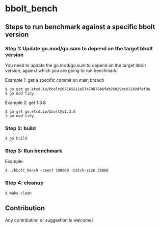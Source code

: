 # bbolt_bench

## Steps to run benchmark against a specific bbolt version
### Step 1: Update go.mod/go.sum to depend on the target bbolt version

You need to update the go.mod/go.sum to depend on the target bbolt version, against which you are going to run benchmark.

Example 1: get a specific commit on main branch
```
$ go get go.etcd.io/bbolt@67165811e57a79678b6fab9b029bc032b9dfef0e
$ go mod tidy
```

Example 2: get 1.3.8
```
$ go get go.etcd.io/bbolt@v1.3.8
$ go mod tidy
```

### Step 2: build

```
$ go build
```

### Step 3: Run benchmark

Example:
```
$ ./bbolt_bench -count 100000 -batch-size 25000
```

### Step 4: cleanup

```
$ make clean
```

## Contribution

Any contribution or suggestion is welcome!
